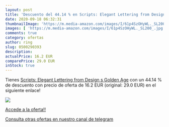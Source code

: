 ```yaml
---
layout: post
title: 'Descuento del 44.14 % en Scripts: Elegant Lettering from Design s'
date: 2020-09-18 06:32:31
thumbnailImage: 'https://m.media-amazon.com/images/I/61p4SzOHyWL._SL200_.jpg'
images: [ 'https://m.media-amazon.com/images/I/61p4SzOHyWL._SL200_.jpg' ]
comments: true
category: ofertas
author: ring
slug: 0500290393
description:
actualPrice: 16.2 EUR
comparePrice: 29.0 EUR
inStock: true
---
```


Tienes [Scripts: Elegant Lettering from Design s Golden Age](https://www.amazon.com/dp/0500290393/?tag=redken08-20) con un 44.14 % de descuento con precio de oferta de 16.2 EUR (original: 29.0 EUR) en el siguiente enlace!

[![](https://m.media-amazon.com/images/I/61p4SzOHyWL._SL200_.jpg)](https://www.amazon.com/dp/0500290393/?tag=redken08-20)

[Accede a la oferta!!](https://www.amazon.com/dp/0500290393/?tag=redken08-20)

[Consulta otras ofertas en nuestro canal de telegram](https://t.me/s/ofertas25)
